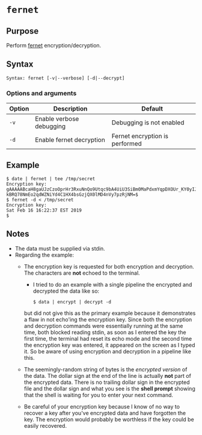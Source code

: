 # `fernet`

## Purpose
Perform [fernet](https://cryptography.io/en/latest/fernet) encryption/decryption.

## Syntax
```
Syntax: fernet [-v|--verbose] [-d|--decrypt]
```

### Options and arguments
| Option | Description | Default |
| ------ | ----------- | ------- |
|  `-v`  | Enable verbose debugging | Debugging is not enabled |
|  `-d`  | Enable fernet decryption | Fernet encryption is performed |

## Example

```
$ date | fernet | tee /tmp/secret
Encryption key: 
gAAAAABcaH8gaUJzCzoOprHr3RxuNnQo9Utqc9bA4UiU3SiBm0MaPdxmYqpDXOUr_KY0yIJ-kBRQ78NmEo2qdWZNiYd4C1HX4bsGzjQX0lMD4nVy7pzRjNM=$ 
$ fernet -d < /tmp/secret
Encryption key: 
Sat Feb 16 16:22:37 EST 2019
$ 
```

## Notes

- The data must be supplied via stdin.
- Regarding the example:
  - The encryption key is requested for both encryption and decryption.  The characters are **not** echoed to the terminal.
    - I tried to do an example with a single pipeline the encrypted and decrypted the data like so:

      ```
      $ data | encrypt | decrypt -d
      ```

    but did not give this as the primary example because it demonstrates a flaw in not echo'ing the encryption key. Since both the encryption and decryption commands were essentially running at the same time, both blocked reading stdin, as soon as I entered the key the first time, the terminal had reset its echo mode and the second time the encryption key was entered, it appeared on the screen as I typed it.  So be aware of using encryption and decryption in a pipeline like this.
  - The seemingly-random string of bytes is the _encrypted version_ of the data.  The dollar sign at the end of the line is actually **not** part of the encrypted data.  There is no trailing dollar sign in the encrypted file and the dollar sign and what you see is the **shell prompt** showing that the shell is waiting for you to enter your next command.
  - Be careful of your encryption key because I know of no way to recover a key after you've encrypted data and have forgotten the key.  The encryption would probably be worthless if the key could be easily recovered.
